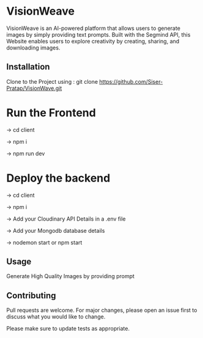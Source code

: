 # VisionWeave

VisionWeave is an AI-powered platform that allows users to generate images by simply providing text prompts. Built with the Segmind API, this Website enables users to explore creativity by creating, sharing, and downloading images.

## Installation

Clone to the Project using : git clone https://github.com/Siser-Pratap/VisionWave.git

# Run the Frontend 

-> cd client

-> npm i

-> npm run dev

# Deploy the backend

-> cd client

-> npm i

-> Add your Cloudinary API Details in a .env file

-> Add your Mongodb database details 

-> nodemon start or npm start

## Usage
Generate High Quality Images by providing prompt

## Contributing

Pull requests are welcome. For major changes, please open an issue first
to discuss what you would like to change.

Please make sure to update tests as appropriate.


